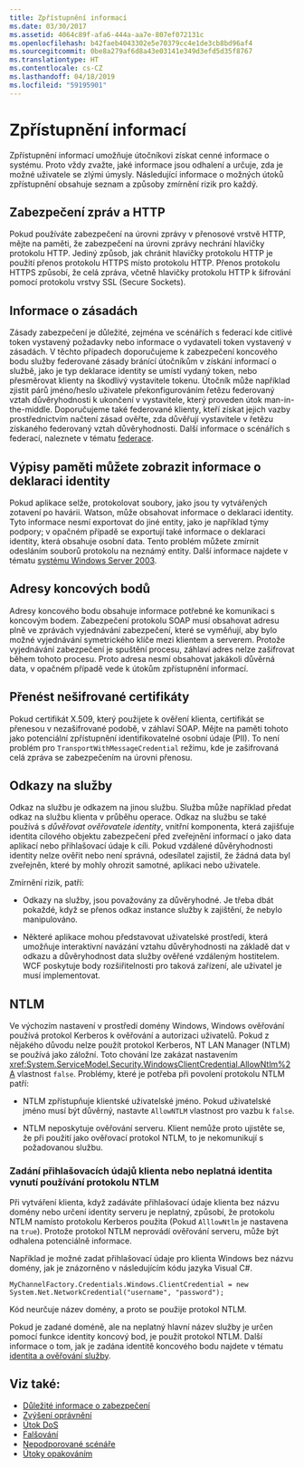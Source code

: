 ```yaml
---
title: Zpřístupnění informací
ms.date: 03/30/2017
ms.assetid: 4064c89f-afa6-444a-aa7e-807ef072131c
ms.openlocfilehash: b42faeb4043302e5e70379cc4e1de3cb8bd96af4
ms.sourcegitcommit: 0be8a279af6d8a43e03141e349d3efd5d35f8767
ms.translationtype: HT
ms.contentlocale: cs-CZ
ms.lasthandoff: 04/18/2019
ms.locfileid: "59195901"
---
```

# <a name="information-disclosure"></a>Zpřístupnění informací
Zpřístupnění informací umožňuje útočníkovi získat cenné informace o systému. Proto vždy zvažte, jaké informace jsou odhalení a určuje, zda je možné uživatele se zlými úmysly. Následující informace o možných útoků zpřístupnění obsahuje seznam a způsoby zmírnění rizik pro každý.  
  
## <a name="message-security-and-http"></a>Zabezpečení zpráv a HTTP  
 Pokud používáte zabezpečení na úrovni zprávy v přenosové vrstvě HTTP, mějte na paměti, že zabezpečení na úrovni zprávy nechrání hlavičky protokolu HTTP. Jediný způsob, jak chránit hlavičky protokolu HTTP je použití přenos protokolu HTTPS místo protokolu HTTP. Přenos protokolu HTTPS způsobí, že celá zpráva, včetně hlavičky protokolu HTTP k šifrování pomocí protokolu vrstvy SSL (Secure Sockets).  
  
## <a name="policy-information"></a>Informace o zásadách  
 Zásady zabezpečení je důležité, zejména ve scénářích s federací kde citlivé token vystavený požadavky nebo informace o vydavateli token vystavený v zásadách. V těchto případech doporučujeme k zabezpečení koncového bodu služby federované zásady bránící útočníkům v získání informací o službě, jako je typ deklarace identity se umístí vydaný token, nebo přesměrovat klienty na škodlivý vystavitele tokenu. Útočník může například zjistit párů jméno/heslo uživatele překonfigurováním řetězu federovaný vztah důvěryhodnosti k ukončení v vystavitele, který proveden útok man-in-the-middle. Doporučujeme také federované klienty, kteří získat jejich vazby prostřednictvím načtení zásad ověřte, zda důvěřují vystavitele v řetězu získaného federovaný vztah důvěryhodnosti. Další informace o scénářích s federací, naleznete v tématu [federace](../../../../docs/framework/wcf/feature-details/federation.md).  
  
## <a name="memory-dumps-can-reveal-claim-information"></a>Výpisy paměti můžete zobrazit informace o deklaraci identity  
 Pokud aplikace selže, protokolovat soubory, jako jsou ty vytvářených zotavení po havárii. Watson, může obsahovat informace o deklaraci identity. Tyto informace nesmí exportovat do jiné entity, jako je například týmy podpory; v opačném případě se exportují také informace o deklaraci identity, která obsahuje osobní data. Tento problém můžete zmírnit odesláním souborů protokolu na neznámý entity. Další informace najdete v tématu [systému Windows Server 2003](https://go.microsoft.com/fwlink/?LinkId=89160).  
  
## <a name="endpoint-addresses"></a>Adresy koncových bodů  
 Adresy koncového bodu obsahuje informace potřebné ke komunikaci s koncovým bodem. Zabezpečení protokolu SOAP musí obsahovat adresu plně ve zprávách vyjednávání zabezpečení, které se vyměňují, aby bylo možné vyjednávání symetrického klíče mezi klientem a serverem. Protože vyjednávání zabezpečení je spuštění procesu, záhlaví adres nelze zašifrovat během tohoto procesu. Proto adresa nesmí obsahovat jakákoli důvěrná data, v opačném případě vede k útokům zpřístupnění informací.  
  
## <a name="certificates-transferred-unencrypted"></a>Přenést nešifrované certifikáty  
 Pokud certifikát X.509, který použijete k ověření klienta, certifikát se přenesou v nezašifrované podobě, v záhlaví SOAP. Mějte na paměti tohoto jako potenciální zpřístupnění identifikovatelné osobní údaje (PII). To není problém pro `TransportWithMessageCredential` režimu, kde je zašifrovaná celá zpráva se zabezpečením na úrovni přenosu.  
  
## <a name="service-references"></a>Odkazy na služby  
 Odkaz na službu je odkazem na jinou službu. Služba může například předat odkaz na službu klienta v průběhu operace. Odkaz na službu se také používá s *důvěřovat ověřovatele identity*, vnitřní komponenta, která zajišťuje identita cílového objektu zabezpečení před zveřejnění informací o jako data aplikací nebo přihlašovací údaje k cíli. Pokud vzdálené důvěryhodnosti identity nelze ověřit nebo není správná, odesílatel zajistil, že žádná data byl zveřejněn, které by mohly ohrozit samotné, aplikaci nebo uživatele.  
  
 Zmírnění rizik, patří:  
  
-   Odkazy na služby, jsou považovány za důvěryhodné. Je třeba dbát pokaždé, když se přenos odkaz instance služby k zajištění, že nebylo manipulováno.  
  
-   Některé aplikace mohou představovat uživatelské prostředí, která umožňuje interaktivní navázání vztahu důvěryhodnosti na základě dat v odkazu a důvěryhodnost data služby ověřené vzdáleným hostitelem. WCF poskytuje body rozšiřitelnosti pro taková zařízení, ale uživatel je musí implementovat.  
  
## <a name="ntlm"></a>NTLM  
 Ve výchozím nastavení v prostředí domény Windows, Windows ověřování používá protokol Kerberos k ověřování a autorizaci uživatelů. Pokud z nějakého důvodu nelze použít protokol Kerberos, NT LAN Manager (NTLM) se používá jako záložní. Toto chování lze zakázat nastavením <xref:System.ServiceModel.Security.WindowsClientCredential.AllowNtlm%2A> vlastnost `false`. Problémy, které je potřeba při povolení protokolu NTLM patří:  
  
-   NTLM zpřístupňuje klientské uživatelské jméno. Pokud uživatelské jméno musí být důvěrný, nastavte `AllowNTLM` vlastnost pro vazbu k `false`.  
  
-   NTLM neposkytuje ověřování serveru. Klient nemůže proto ujistěte se, že při použití jako ověřovací protokol NTLM, to je nekomunikují s požadovanou službu.  
  
### <a name="specifying-client-credentials-or-invalid-identity-forces-ntlm-usage"></a>Zadání přihlašovacích údajů klienta nebo neplatná identita vynutí používání protokolu NTLM  
 Při vytváření klienta, když zadáváte přihlašovací údaje klienta bez názvu domény nebo určení identity serveru je neplatný, způsobí, že protokolu NTLM namísto protokolu Kerberos použita (Pokud `AlllowNtlm` je nastavena na `true`). Protože protokol NTLM neprovádí ověřování serveru, může být odhalena potenciálně informace.  
  
 Například je možné zadat přihlašovací údaje pro klienta Windows bez názvu domény, jak je znázorněno v následujícím kódu jazyka Visual C#.  
  
```  
MyChannelFactory.Credentials.Windows.ClientCredential = new System.Net.NetworkCredential("username", "password");  
```  
  
 Kód neurčuje název domény, a proto se použije protokol NTLM.  
  
 Pokud je zadané doméně, ale na neplatný hlavní název služby je určen pomocí funkce identity koncový bod, je použit protokol NTLM. Další informace o tom, jak je zadána identitě koncového bodu najdete v tématu [identita a ověřování služby](../../../../docs/framework/wcf/feature-details/service-identity-and-authentication.md).  
  
## <a name="see-also"></a>Viz také:

- [Důležité informace o zabezpečení](../../../../docs/framework/wcf/feature-details/security-considerations-in-wcf.md)
- [Zvýšení oprávnění](../../../../docs/framework/wcf/feature-details/elevation-of-privilege.md)
- [Útok DoS](../../../../docs/framework/wcf/feature-details/denial-of-service.md)
- [Falšování](../../../../docs/framework/wcf/feature-details/tampering.md)
- [Nepodporované scénáře](../../../../docs/framework/wcf/feature-details/unsupported-scenarios.md)
- [Útoky opakováním](../../../../docs/framework/wcf/feature-details/replay-attacks.md)
